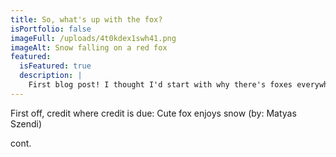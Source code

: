 ```yaml
---
title: So, what's up with the fox?
isPortfolio: false
imageFull: /uploads/4t0kdex1swh41.png
imageAlt: Snow falling on a red fox
featured:
  isFeatured: true
  description: |
    First blog post! I thought I'd start with why there's foxes everywhere.
---
```

First off, credit where credit is due: Cute fox enjoys snow (by: Matyas Szendi)

cont.